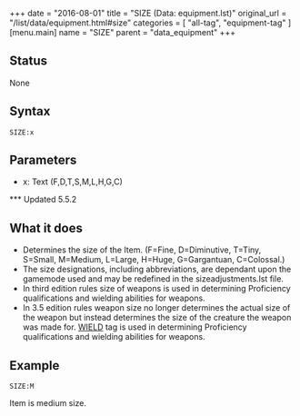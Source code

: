 +++
date = "2016-08-01"
title = "SIZE (Data: equipment.lst)"
original_url = "/list/data/equipment.html#size"
categories = [ "all-tag", "equipment-tag" ]
[menu.main]
    name = "SIZE"
    parent = "data_equipment"
+++

## Status

None

## Syntax

`SIZE:x`

## Parameters

-   x: Text (F,D,T,S,M,L,H,G,C)



<span id="size"></span> \*\*\* Updated 5.5.2

What it does
------------

-   Determines the size of the Item. (F=Fine, D=Diminutive, T=Tiny,
    S=Small, M=Medium, L=Large, H=Huge, G=Gargantuan, C=Colossal.)
-   The size designations, including abbreviations, are dependant upon
    the gamemode used and may be redefined in the
    sizeadjustments.lst file.
-   In third edition rules size of weapons is used in determining
    Proficiency qualifications and wielding abilities for weapons.
-   In 3.5 edition rules weapon size no longer determines the actual
    size of the weapon but instead determines the size of the creature
    the weapon was made for. [WIELD](/list/data/equipment/wield.html)
    tag is used in determining Proficiency qualifications and wielding
    abilities for weapons.

Example
-------

`SIZE:M`

Item is medium size.

